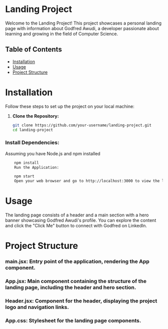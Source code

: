 # Landing Project

Welcome to the Landing Project! This project showcases a personal landing page with information about Godfred Awudi, a developer passionate about learning and growing in the field of Computer Science.

## Table of Contents
- [Installation](#installation)
- [Usage](#usage)
- [Project Structure](#project-structure)


# Installation

Follow these steps to set up the project on your local machine:

1. **Clone the Repository:**
   ```bash
   git clone https://github.com/your-username/landing-project.git
   cd landing-project


### Install Dependencies:

Assuming you have Node.js and npm installed
```bash
    npm install
    Run the Application:
```

```bash
    npm start
    Open your web browser and go to http://localhost:3000 to view the landing page.
```

# Usage
The landing page consists of a header and a main section with a hero banner showcasing Godfred Awudi's profile. You can explore the content and click the "Click Me" button to connect with Godfred on LinkedIn.

# Project Structure
### main.jsx: Entry point of the application, rendering the App component.
### App.jsx: Main component containing the structure of the landing page, including the header and hero section.
### Header.jsx: Component for the header, displaying the project logo and navigation links.
### App.css: Stylesheet for the landing page components.



